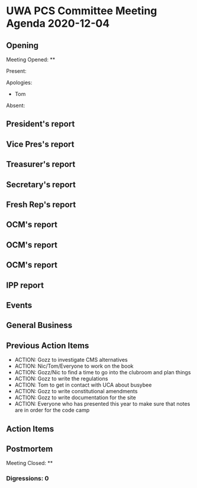 # UWA PCS Committee Meeting Agenda 2020-12-04

## Opening

Meeting Opened: **

Present:

Apologies:

- Tom

Absent:

## President's report

## Vice Pres's report

## Treasurer's report

## Secretary's report

## Fresh Rep's report

## OCM's report

## OCM's report

## OCM's report

## IPP report

## Events

## General Business

## Previous Action Items

- ACTION: Gozz to investigate CMS alternatives
- ACTION: Nic/Tom/Everyone to work on the book
- ACTION: Gozz/Nic to find a time to go into the clubroom and plan things
- ACTION: Gozz to write the regulations
- ACTION: Tom to get in contact with UCA about busybee
- ACTION: Gozz to write constitutional amendments
- ACTION: Gozz to write documentation for the site
- ACTION: Everyone who has presented this year to make sure that notes are in order for the code camp

## Action Items

## Postmortem

Meeting Closed: **

### Digressions: 0
